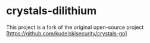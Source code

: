 # crystals-dilithium
This project is a fork of the original open-source project [https://github.com/kudelskisecurity/crystals-go]
